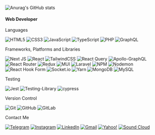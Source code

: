 ![Anurag's GitHub stats](https://github-readme-stats.vercel.app/api?username=SajjadGhasemi&theme=tokyonight&show_icons=true)
      <h4>Web Developer</h4>  
      
  Languages
   
   ![HTML5](https://img.shields.io/badge/html5-%23E34F26.svg?style=for-the-badge&logo=html5&logoColor=white)
   ![CSS3](https://img.shields.io/badge/css3-%231572B6.svg?style=for-the-badge&logo=css3&logoColor=white)
   ![JavaScript](https://img.shields.io/badge/javascript-%23323330.svg?style=for-the-badge&logo=javascript&logoColor=%23F7DF1E)
   ![TypeScript](https://img.shields.io/badge/typescript-%23007ACC.svg?style=for-the-badge&logo=typescript&logoColor=white)
   ![PHP](https://img.shields.io/badge/php-%23777BB4.svg?style=for-the-badge&logo=php&logoColor=white)
   ![GraphQL](https://img.shields.io/badge/-GraphQL-E10098?style=for-the-badge&logo=graphql&logoColor=white)
    
  Frameworks, Platforms and Libraries
 
  ![Next JS](https://img.shields.io/badge/Next-black?style=for-the-badge&logo=next.js&logoColor=white)
  ![React](https://img.shields.io/badge/react-%2320232a.svg?style=for-the-badge&logo=react&logoColor=%2361DAFB)
  ![TailwindCSS](https://img.shields.io/badge/tailwindcss-%2338B2AC.svg?style=for-the-badge&logo=tailwind-css&logoColor=white)
  ![React Query](https://img.shields.io/badge/-React%20Query-FF4154?style=for-the-badge&logo=react%20query&logoColor=white) 
  ![Apollo-GraphQL](https://img.shields.io/badge/-ApolloGraphQL-311C87?style=for-the-badge&logo=apollo-graphql) 
  ![React Router](https://img.shields.io/badge/React_Router-CA4245?style=for-the-badge&logo=react-router&logoColor=white)
  ![Redux](https://img.shields.io/badge/redux-%23593d88.svg?style=for-the-badge&logo=redux&logoColor=white)
  ![MUI](https://img.shields.io/badge/MUI-%230081CB.svg?style=for-the-badge&logo=mui&logoColor=white)
  ![Laravel](https://img.shields.io/badge/laravel-%23FF2D20.svg?style=for-the-badge&logo=laravel&logoColor=white)
  ![NPM](https://img.shields.io/badge/NPM-%23CB3837.svg?style=for-the-badge&logo=npm&logoColor=white)
  ![Nodemon](https://img.shields.io/badge/NODEMON-%23323330.svg?style=for-the-badge&logo=nodemon&logoColor=%BBDEAD)
  ![React Hook Form](https://img.shields.io/badge/React%20Hook%20Form-%23EC5990.svg?style=for-the-badge&logo=reacthookform&logoColor=white)
  ![Socket.io](https://img.shields.io/badge/Socket.io-black?style=for-the-badge&logo=socket.io&badgeColor=010101)
  ![Yarn](https://img.shields.io/badge/yarn-%232C8EBB.svg?style=for-the-badge&logo=yarn&logoColor=white)
  ![MongoDB](https://img.shields.io/badge/MongoDB-%234ea94b.svg?style=for-the-badge&logo=mongodb&logoColor=white)
  ![MySQL](https://img.shields.io/badge/mysql-%2300f.svg?style=for-the-badge&logo=mysql&logoColor=white)
  
   Testing
     
   ![Jest](https://img.shields.io/badge/-jest-%23C21325?style=for-the-badge&logo=jest&logoColor=white)
   ![Testing-Library](https://img.shields.io/badge/-TestingLibrary-%23E33332?style=for-the-badge&logo=testing-library&logoColor=white)
   ![cypress](https://img.shields.io/badge/-cypress-%23E5E5E5?style=for-the-badge&logo=cypress&logoColor=058a5e)
   
   Version Control
     
   ![Git](https://img.shields.io/badge/git-%23F05033.svg?style=for-the-badge&logo=git&logoColor=white)
   ![GitHub](https://img.shields.io/badge/github-%23121011.svg?style=for-the-badge&logo=github&logoColor=white)
   ![GitLab](https://img.shields.io/badge/gitlab-%23181717.svg?style=for-the-badge&logo=gitlab&logoColor=white)

   Contact Me
   
   <a href="https://t.me/SajjadGhasemi">![Telegram](https://img.shields.io/badge/Telegram-2CA5E0?style=for-the-badge&logo=telegram&logoColor=white)</a>
   <a href="https://instagram.com/sajjjadghasemi">![Instagram](https://img.shields.io/badge/Instagram-%23E4405F.svg?style=for-the-badge&logo=Instagram&logoColor=white)</a>
   <a href="https://www.linkedin.com/in/sajjad-ghasemi-46b394242/">![LinkedIn](https://img.shields.io/badge/linkedin-%230077B5.svg?style=for-the-badge&logo=linkedin&logoColor=white)</a>
   <a href="mailto: sajjadjoon72klaus23@gmail.com">![Gmail](https://img.shields.io/badge/Gmail-D14836?style=for-the-badge&logo=gmail&logoColor=white)</a>
   <a href="mailto: sajjadjoon72@yahoo.com">![Yahoo!](https://img.shields.io/badge/Yahoo!-6001D2?style=for-the-badge&logo=Yahoo!&logoColor=white)</a>
   <a href="https://soundcloud.com/user-54872385/">![Sound Cloud](https://img.shields.io/badge/sound%20cloud-FF5500?style=for-the-badge&logo=soundcloud&logoColor=white)</a>
   
   
   
   
   
   
